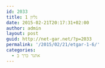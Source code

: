```yaml
---
id: 2033
title: גליון 1
date: 2015-02-21T20:17:31+02:00
author: admin
layout: post
guid: http://net-gar.net/?p=2033
permalink: '/2015/02/21/etgar-1-6/'
categories:
  - אתגר כרך ב
---
```

